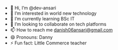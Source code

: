 - 👋 Hi, I’m @dev-ansari
- 👀 I’m interested in world new technology
- 🌱 I’m currently learning BSc IT
- 💞️ I’m looking to collaborate on tech platforms
- 📫 How to reach me danish06ansari@gmail.com
- 😄 Pronouns: Danny
- ⚡ Fun fact: Little Commerce teacher

<!---
dev-ansari/dev-ansari is a ✨ special ✨ repository because its `README.md` (this file) appears on your GitHub profile.
You can click the Preview link to take a look at your changes.
--->
